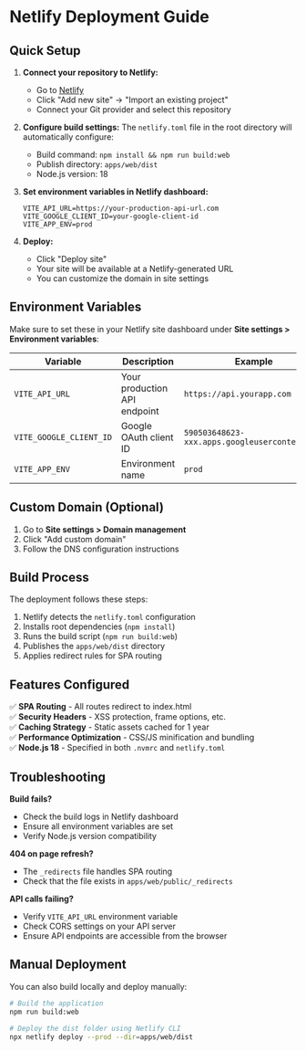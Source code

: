 # Netlify Deployment Guide

## Quick Setup

1. **Connect your repository to Netlify:**
   - Go to [Netlify](https://netlify.com)
   - Click "Add new site" → "Import an existing project"
   - Connect your Git provider and select this repository

2. **Configure build settings:**
   The `netlify.toml` file in the root directory will automatically configure:
   - Build command: `npm install && npm run build:web`
   - Publish directory: `apps/web/dist`
   - Node.js version: 18

3. **Set environment variables in Netlify dashboard:**
   ```
   VITE_API_URL=https://your-production-api-url.com
   VITE_GOOGLE_CLIENT_ID=your-google-client-id
   VITE_APP_ENV=prod
   ```

4. **Deploy:**
   - Click "Deploy site"
   - Your site will be available at a Netlify-generated URL
   - You can customize the domain in site settings

## Environment Variables

Make sure to set these in your Netlify site dashboard under **Site settings > Environment variables**:

| Variable | Description | Example |
|----------|-------------|---------|
| `VITE_API_URL` | Your production API endpoint | `https://api.yourapp.com` |
| `VITE_GOOGLE_CLIENT_ID` | Google OAuth client ID | `590503648623-xxx.apps.googleusercontent.com` |
| `VITE_APP_ENV` | Environment name | `prod` |

## Custom Domain (Optional)

1. Go to **Site settings > Domain management**
2. Click "Add custom domain"
3. Follow the DNS configuration instructions

## Build Process

The deployment follows these steps:
1. Netlify detects the `netlify.toml` configuration
2. Installs root dependencies (`npm install`)
3. Runs the build script (`npm run build:web`)
4. Publishes the `apps/web/dist` directory
5. Applies redirect rules for SPA routing

## Features Configured

✅ **SPA Routing** - All routes redirect to index.html  
✅ **Security Headers** - XSS protection, frame options, etc.  
✅ **Caching Strategy** - Static assets cached for 1 year  
✅ **Performance Optimization** - CSS/JS minification and bundling  
✅ **Node.js 18** - Specified in both `.nvmrc` and `netlify.toml`

## Troubleshooting

**Build fails?**
- Check the build logs in Netlify dashboard
- Ensure all environment variables are set
- Verify Node.js version compatibility

**404 on page refresh?**
- The `_redirects` file handles SPA routing
- Check that the file exists in `apps/web/public/_redirects`

**API calls failing?**
- Verify `VITE_API_URL` environment variable
- Check CORS settings on your API server
- Ensure API endpoints are accessible from the browser

## Manual Deployment

You can also build locally and deploy manually:

```bash
# Build the application
npm run build:web

# Deploy the dist folder using Netlify CLI
npx netlify deploy --prod --dir=apps/web/dist
```

